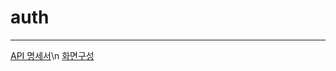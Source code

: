 # auth
---
[API 명세서](https://www.notion.so/20378053686380b3af61fbd77976caf7?v=20378053686381ad801b000c52351aef)\n
[화면구성](https://www.notion.so/2037805368638089bb97e2bf95c69b08)
